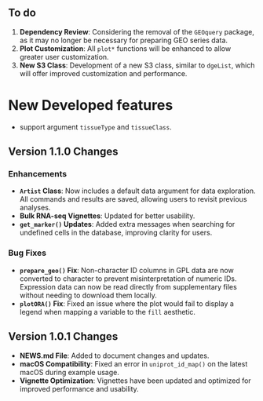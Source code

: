 ## To do

1. **Dependency Review**: Considering the removal of the `GEOquery` package, as it may no longer be necessary for preparing GEO series data.
2. **Plot Customization**: All `plot*` functions will be enhanced to allow greater user customization.
3. **New S3 Class**: Development of a new S3 class, similar to `dgeList`, which will offer improved customization and performance.

# New Developed features

- support argument `tissueType` and `tissueClass`.

## Version 1.1.0 Changes

### Enhancements
- **`Artist` Class**: Now includes a default data argument for data exploration. All commands and results are saved, allowing users to revisit previous analyses.
- **Bulk RNA-seq Vignettes**: Updated for better usability.
- **`get_marker()` Updates**: Added extra messages when searching for undefined cells in the database, improving clarity for users.

### Bug Fixes
- **`prepare_geo()` Fix**: Non-character ID columns in GPL data are now converted to character to prevent misinterpretation of numeric IDs. Expression data can now be read directly from supplementary files without needing to download them locally.
- **`plotORA()` Fix**: Fixed an issue where the plot would fail to display a legend when mapping a variable to the `fill` aesthetic.



## Version 1.0.1 Changes
- **NEWS.md File**: Added to document changes and updates.
- **macOS Compatibility**: Fixed an error in `uniprot_id_map()` on the latest macOS during example usage.
- **Vignette Optimization**: Vignettes have been updated and optimized for improved performance and usability.
